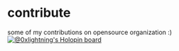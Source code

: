 # contribute

some of my contributions on opensource organization :) 
[![@0xlightning's Holopin board](https://holopin.io/api/user/board?user=0xlightning)](https://holopin.io/@0xlightning)
